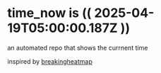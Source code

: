 # time_now is (( 2025-04-19T05:00:00.187Z ))

an automated repo that shows the currnent time

inspired by [breakingheatmap](https://github.com/breakingheatmap/breakingheatmap)